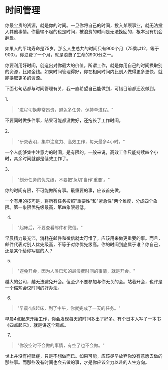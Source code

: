 # 时间管理

你最宝贵的资源，就是你的时间。一旦你将自己的时间，投入某项事业，就无法投入其他事情。你最输不起的也是时间，被浪费的时间是无法挽回的，根本没有机会翻盘。

如果人的平均寿命是75岁，那么人生总共的时间只有900个月（75乘以12，等于900）。你浪费了一个月，就是浪费了生命的900分之一。

你要利用好时间，创造出对你最大的价值。所谓工作，就是你用自己的时间换取别的资源，比如金钱。如果时间管理得好，你在相同时间内比别人做得更多更快，就能换取更多的资源。

下面七句话都与时间管理有关，我一直希望自己能做到，可惜目前都还没做到。

1、

> "进程切换非常昂贵，避免多任务，保持单进程。"

不要同时做多件事，结果可能都没做好，还拖长了工作时间。

2、

> "研究表明，集中注意力、高效工作，每天最多4小时。"

一个人能够集中注意力的时间，是有限的。一般来说，高效工作只能持续四个小时，其余时间就都是低效工作了。

3、

> "划分任务的优先级，不要把'急切'当作'重要'。"

你的时间有限，不可能做所有事。最重要的事，应该首先做。

一个有用的技巧是，将所有任务按照"重要性"和"紧急性"两个维度，分成四个象限。第一象限优先级最高，第四象限最低。

4.

> "起床后，不要查看邮件和微信。"

早晨精力最充沛，消耗在邮件和微信就太可惜了，应该用来做更重要的事。而且，邮件代表对别人优先级高，不等于对你优先级高。你的时间到底属于谁？你自己，还是某个给你写信的人？

5.

> "避免开会，因为人类已知的最浪费时间的事情，就是开会。"

越大的公司，越无法避免开会。但至少不要参加与你无关的会。站着开会，也许是一个缩短会议时间的好办法。

6.

> "早晨4点起床，到了中午，你就完成了一天的任务。"

早晨4点起床开始工作，你会发现每天的时间多出了好多。有个日本人写了一本书《四点起床》，就是讲这个观点。

7.

> "你没空时不会做的事情，有空了也不会做。"

世上并没有拖延症，只是不想做而已。如果可能，应该尽早放弃你没有意愿去做的那些事。而那些没有时间也会去做的事，才是你应该全力以赴的人生方向。

